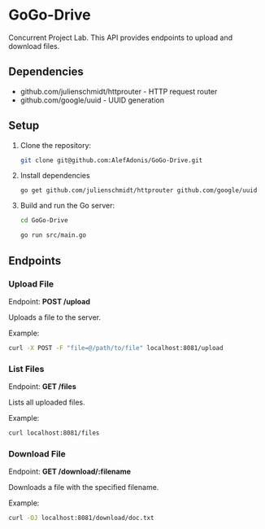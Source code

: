 # GoGo-Drive

Concurrent Project Lab.
This API provides endpoints to upload and download files.

## Dependencies

- github.com/julienschmidt/httprouter - HTTP request router
- github.com/google/uuid - UUID generation

## Setup

1. Clone the repository:
   ```sh
   git clone git@github.com:AlefAdonis/GoGo-Drive.git
   ```
2. Install dependencies

   ```
   go get github.com/julienschmidt/httprouter github.com/google/uuid
   ```

3. Build and run the Go server:

   ```sh
   cd GoGo-Drive
   ```

   ```sh
   go run src/main.go
   ```

## Endpoints

### Upload File

Endpoint: **POST /upload**

Uploads a file to the server.

Example:

```sh
curl -X POST -F "file=@/path/to/file" localhost:8081/upload
```

### List Files

Endpoint: **GET /files**

Lists all uploaded files.

Example:

```sh
curl localhost:8081/files
```

### Download File

Endpoint: **GET /download/:filename**

Downloads a file with the specified filename.

Example:

```sh
curl -OJ localhost:8081/download/doc.txt
```
